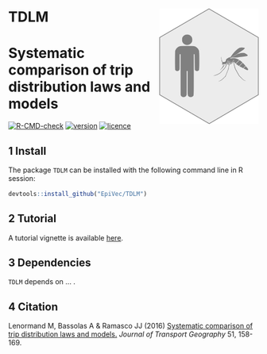 # __TDLM__ <img src="man/figures/logo.png" align="right" alt="" width="200" />

# Systematic comparison of trip distribution laws and models 

<!-- badges: start -->
[![R-CMD-check](https://github.com/EpiVec/TDLM/workflows/R-CMD-check/badge.svg)](https://github.com/EpiVec/TDLM/actions) 
[![version](https://img.shields.io/github/v/release/EpiVec/TDLM?label=version&style=flat&logo=github)](https://github.com/EpiVec/TDLM) 
[![licence](https://img.shields.io/badge/Licence-GPL--3-blue.svg)](https://www.r-project.org/Licenses/GPL-3) 
<!-- badges: end -->

## 1 Install

The package `TDLM` can be installed with the following command line in R session:

``` r
devtools::install_github("EpiVec/TDLM")
```

## 2 Tutorial

A tutorial vignette is available [here](https://epivec.github.io/TDLM/articles/TDLM.html).

## 3 Dependencies

`TDLM` depends on ... .

## 4  Citation

Lenormand M, Bassolas A & Ramasco JJ (2016) [Systematic comparison of trip distribution laws and models.](https://www.maximelenormand.com/Publications#trippaper) *Journal of Transport Geography* 51, 158-169.

